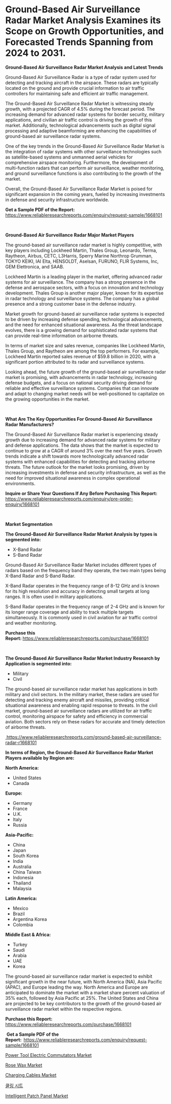 <p><h1>Ground-Based Air Surveillance Radar Market Analysis Examines its Scope on Growth Opportunities, and Forecasted Trends Spanning from 2024 to 2031.</h1></p><p><strong>Ground-Based Air Surveillance Radar Market Analysis and Latest Trends</strong></p>
<p><p>Ground-Based Air Surveillance Radar is a type of radar system used for detecting and tracking aircraft in the airspace. These radars are typically located on the ground and provide crucial information to air traffic controllers for maintaining safe and efficient air traffic management.</p><p>The Ground-Based Air Surveillance Radar Market is witnessing steady growth, with a projected CAGR of 4.5% during the forecast period. The increasing demand for advanced radar systems for border security, military applications, and civilian air traffic control is driving the growth of this market. Additionally, technological advancements such as digital signal processing and adaptive beamforming are enhancing the capabilities of ground-based air surveillance radar systems.</p><p>One of the key trends in the Ground-Based Air Surveillance Radar Market is the integration of radar systems with other surveillance technologies such as satellite-based systems and unmanned aerial vehicles for comprehensive airspace monitoring. Furthermore, the development of multi-function radars that can perform air surveillance, weather monitoring, and ground surveillance functions is also contributing to the growth of the market.</p><p>Overall, the Ground-Based Air Surveillance Radar Market is poised for significant expansion in the coming years, fueled by increasing investments in defense and security infrastructure worldwide.</p></p>
<p><strong>Get a Sample PDF of the Report:&nbsp;</strong> <a href="https://www.reliableresearchreports.com/enquiry/request-sample/1668101">https://www.reliableresearchreports.com/enquiry/request-sample/1668101</a></p>
<p>&nbsp;</p>
<p><strong>Ground-Based Air Surveillance Radar Major Market Players</strong></p>
<p><p>The ground-based air surveillance radar market is highly competitive, with key players including Lockheed Martin, Thales Group, Leonardo, Terma, Raytheon, Airbus, CETC, L3Harris, Sperry Marine Northrop Grumman, TOKYO KEIKI, IAI Elta, HENSOLDT, Aselsan, FURUNO, FLIR Systems, Inc, GEM Elettronica, and SAAB.</p><p>Lockheed Martin is a leading player in the market, offering advanced radar systems for air surveillance. The company has a strong presence in the defense and aerospace sectors, with a focus on innovation and technology development. Thales Group is another major player, known for its expertise in radar technology and surveillance systems. The company has a global presence and a strong customer base in the defense industry.</p><p>Market growth for ground-based air surveillance radar systems is expected to be driven by increasing defense spending, technological advancements, and the need for enhanced situational awareness. As the threat landscape evolves, there is a growing demand for sophisticated radar systems that can provide real-time information on airborne threats.</p><p>In terms of market size and sales revenue, companies like Lockheed Martin, Thales Group, and Raytheon are among the top performers. For example, Lockheed Martin reported sales revenue of $59.8 billion in 2020, with a significant portion attributed to its radar and surveillance systems.</p><p>Looking ahead, the future growth of the ground-based air surveillance radar market is promising, with advancements in radar technology, increasing defense budgets, and a focus on national security driving demand for reliable and effective surveillance systems. Companies that can innovate and adapt to changing market needs will be well-positioned to capitalize on the growing opportunities in the market.</p></p>
<p>&nbsp;</p>
<p><strong>What Are The Key Opportunities For Ground-Based Air Surveillance Radar Manufacturers?</strong></p>
<p><p>The Ground-Based Air Surveillance Radar market is experiencing steady growth due to increasing demand for advanced radar systems for military and defense applications. The data shows that the market is expected to continue to grow at a CAGR of around 3% over the next five years. Growth trends indicate a shift towards more technologically advanced radar systems with enhanced capabilities for detecting and tracking airborne threats. The future outlook for the market looks promising, driven by increasing investments in defense and security infrastructure, as well as the need for improved situational awareness in complex operational environments.</p></p>
<p><strong>Inquire or Share Your Questions If Any Before Purchasing This Report:</strong> <a href="https://www.reliableresearchreports.com/enquiry/pre-order-enquiry/1668101">https://www.reliableresearchreports.com/enquiry/pre-order-enquiry/1668101</a></p>
<p>&nbsp;</p>
<p><strong>Market Segmentation</strong></p>
<p><strong>The Ground-Based Air Surveillance Radar Market Analysis by types is segmented into:</strong></p>
<p><ul><li>X-Band Radar</li><li>S-Band Radar</li></ul></p>
<p><p>Ground-Based Air Surveillance Radar Market includes different types of radars based on the frequency band they operate, the two main types being X-Band Radar and S-Band Radar.</p><p>X-Band Radar operates in the frequency range of 8-12 GHz and is known for its high resolution and accuracy in detecting small targets at long ranges. It is often used in military applications.</p><p>S-Band Radar operates in the frequency range of 2-4 GHz and is known for its longer range coverage and ability to track multiple targets simultaneously. It is commonly used in civil aviation for air traffic control and weather monitoring.</p></p>
<p><strong>Purchase this Report:&nbsp;</strong><a href="https://www.reliableresearchreports.com/purchase/1668101">https://www.reliableresearchreports.com/purchase/1668101</a></p>
<p>&nbsp;</p>
<p><strong>The Ground-Based Air Surveillance Radar Market Industry Research by Application is segmented into:</strong></p>
<p><ul><li>Military</li><li>Civil</li></ul></p>
<p><p>The ground-based air surveillance radar market has applications in both military and civil sectors. In the military market, these radars are used for detecting and tracking enemy aircraft and missiles, providing critical situational awareness and enabling rapid response to threats. In the civil market, ground-based air surveillance radars are utilized for air traffic control, monitoring airspace for safety and efficiency in commercial aviation. Both sectors rely on these radars for accurate and timely detection of airborne threats.</p></p>
<p><a href="https://www.reliableresearchreports.com/ground-based-air-surveillance-radar-r1668101">&nbsp;https://www.reliableresearchreports.com/ground-based-air-surveillance-radar-r1668101</a></p>
<p><strong>In terms of Region, the Ground-Based Air Surveillance Radar Market Players available by Region are:</strong></p>
<p>
    <p> <strong> North America: </strong>
        <ul>
            <li>United States</li>
            <li>Canada</li>
        </ul>
        </p> 
    <p> <strong> Europe: </strong>
        <ul>
            <li>Germany</li>
            <li>France</li>
            <li>U.K.</li>
            <li>Italy</li>
            <li>Russia</li>
        </ul>
        </p> 
    <p> <strong> Asia-Pacific: </strong>
        <ul>
            <li>China</li>
            <li>Japan</li>
            <li>South Korea</li>
            <li>India</li>
            <li>Australia</li>
            <li>China Taiwan</li>
            <li>Indonesia</li>
            <li>Thailand</li>
            <li>Malaysia</li>
        </ul>
        </p> 
    <p> <strong> Latin America: </strong>
        <ul>
            <li>Mexico</li>
            <li>Brazil</li>
            <li>Argentina Korea</li>
            <li>Colombia</li>
        </ul>
        </p> 
    <p> <strong> Middle East & Africa: </strong>
        <ul>
            <li>Turkey</li>
            <li>Saudi</li>
            <li>Arabia</li>
            <li>UAE</li>
            <li>Korea</li>
        </ul>
    </p>
    </p>
<p><p>The ground-based air surveillance radar market is expected to exhibit significant growth in the near future, with North America (NA), Asia Pacific (APAC), and Europe leading the way. North America and Europe are anticipated to dominate the market with a market share percent valuation of 35% each, followed by Asia Pacific at 25%. The United States and China are projected to be key contributors to the growth of the ground-based air surveillance radar market within the respective regions.</p></p>
<p><strong>Purchase this Report: </strong><a href="https://www.reliableresearchreports.com/purchase/1668101">https://www.reliableresearchreports.com/purchase/1668101</a></p>
<p>&nbsp;<strong>Get a Sample PDF of the Report:&nbsp;&nbsp;</strong><a href="https://www.reliableresearchreports.com/enquiry/request-sample/1668101">https://www.reliableresearchreports.com/enquiry/request-sample/1668101</a></p>
<p><strong></strong></p>
<p><p><a href="https://github.com/mauripalmi/Market-Research-Report-List-3/blob/main/power-tool-electric-commutators-market.md">Power Tool Electric Commutators Market</a></p><p><a href="https://issuu.com/reportprime-2/docs/rose-wax-market-size-2030.pptx">Rose Wax Market</a></p><p><a href="https://www.linkedin.com/pulse/charging-cables-market-insight-trends-growth-forecasted-from-hyc8f?trackingId=ZKWnPPk97pvNiJYfxQi4PA%3D%3D">Charging Cables Market</a></p><p><a href="https://github.com/durgin521/Market-Research-Report-List-1/blob/main/454235336806.md">쿨링 시트</a></p><p><a href="https://www.linkedin.com/pulse/intelligent-patch-panelnbspmarket-focuses-market-share-size-sfsqf?trackingId=QV03UAsJqm%2FNrgG%2F2fZFvw%3D%3D">Intelligent Patch Panel Market</a></p></p>